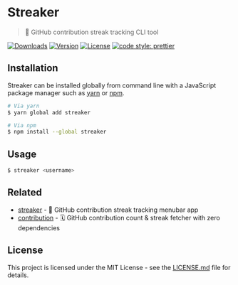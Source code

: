 # Streaker

> 🐙 GitHub contribution streak tracking CLI tool

[![Downloads](https://img.shields.io/npm/dt/streaker.svg)](https://npmjs.com/package/streaker) [![Version](https://img.shields.io/npm/v/streaker.svg)](https://npmjs.com/package/streaker) [![License](https://img.shields.io/badge/license-MIT-blue.svg)](https://raw.githubusercontent.com/jamiestraw/streaker/master/LICENSE.md) [![code style: prettier](https://img.shields.io/badge/code_style-prettier-ff69b4.svg)](https://github.com/prettier/prettier)

## Installation

Streaker can be installed globally from command line with a JavaScript package manager such as [yarn](https://github.com/yarnpkg/yarn) or [npm](https://github.com/npm/npm).

```sh
# Via yarn
$ yarn global add streaker

# Via npm
$ npm install --global streaker
```

## Usage

```sh
$ streaker <username>
```

## Related

* [streaker](https://github.com/jamiestraw/streaker) - 🐙 GitHub contribution streak tracking menubar app
* [contribution](https://github.com/jamiestraw/contribution) - 🗓 GitHub contribution count & streak fetcher with zero dependencies

## License

This project is licensed under the MIT License - see the [LICENSE.md](LICENSE.md) file for details.
